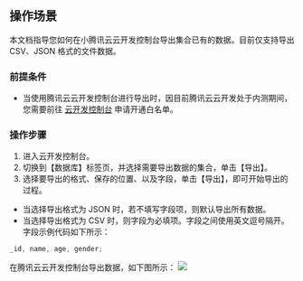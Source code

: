 ## 操作场景

本文档指导您如何在小腾讯云云开发控制台导出集合已有的数据。目前仅支持导出 CSV、JSON 格式的文件数据。

### 前提条件

- 当使用腾讯云云开发控制台进行导出时，因目前腾讯云云开发处于内测期间，您需要前往 [云开发控制台](https://console.cloud.tencent.com/tcb) 申请开通白名单。

### 操作步骤

1. 进入云开发控制台。
2. 切换到【数据库】标签页，并选择需要导出数据的集合，单击【导出】。
3. 选择要导出的格式、保存的位置、以及字段，单击【导出】，即可开始导出的过程。

- 当选择导出格式为 JSON 时，若不填写字段项，则默认导出所有数据。
- 当选择导出格式为 CSV 时，则字段为必填项。字段之间使用英文逗号隔开。
  字段示例代码如下所示：

```js
_id, name, age, gender;
```

在腾讯云云开发控制台导出数据，如下图所示：
![](https://main.qcloudimg.com/raw/3c226e020cf48b8fe73bb5d8fc6b37e5.png)
